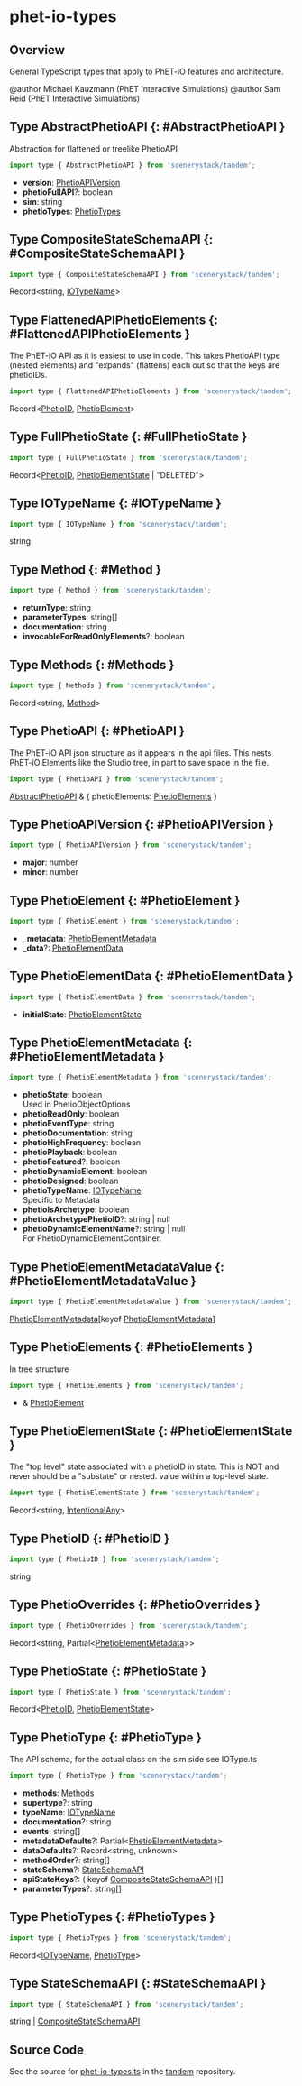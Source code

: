 # phet-io-types

## Overview

General TypeScript types that apply to PhET-iO features and architecture.

@author Michael Kauzmann (PhET Interactive Simulations)
@author Sam Reid (PhET Interactive Simulations)

## Type AbstractPhetioAPI {: #AbstractPhetioAPI }


Abstraction for flattened or treelike PhetioAPI

```js
import type { AbstractPhetioAPI } from 'scenerystack/tandem';
```


- **version**: [PhetioAPIVersion](../tandem/phet-io-types.md#PhetioAPIVersion)
- **phetioFullAPI**?: <span style="color: hsla(calc(var(--md-hue) + 180deg),80%,40%,1);">boolean</span>
- **sim**: <span style="color: hsla(calc(var(--md-hue) + 180deg),80%,40%,1);">string</span>
- **phetioTypes**: [PhetioTypes](../tandem/phet-io-types.md#PhetioTypes)




## Type CompositeStateSchemaAPI {: #CompositeStateSchemaAPI }


```js
import type { CompositeStateSchemaAPI } from 'scenerystack/tandem';
```


Record&lt;<span style="color: hsla(calc(var(--md-hue) + 180deg),80%,40%,1);">string</span>, [IOTypeName](../tandem/phet-io-types.md#IOTypeName)&gt;



## Type FlattenedAPIPhetioElements {: #FlattenedAPIPhetioElements }


The PhET-iO API as it is easiest to use in code. This takes PhetioAPI type (nested elements) and "expands" (flattens)
each out so that the keys are phetioIDs.

```js
import type { FlattenedAPIPhetioElements } from 'scenerystack/tandem';
```


Record&lt;[PhetioID](../tandem/phet-io-types.md#PhetioID), [PhetioElement](../tandem/phet-io-types.md#PhetioElement)&gt;



## Type FullPhetioState {: #FullPhetioState }


```js
import type { FullPhetioState } from 'scenerystack/tandem';
```


Record&lt;[PhetioID](../tandem/phet-io-types.md#PhetioID), [PhetioElementState](../tandem/phet-io-types.md#PhetioElementState) | "DELETED"&gt;



## Type IOTypeName {: #IOTypeName }


```js
import type { IOTypeName } from 'scenerystack/tandem';
```


<span style="color: hsla(calc(var(--md-hue) + 180deg),80%,40%,1);">string</span>



## Type Method {: #Method }


```js
import type { Method } from 'scenerystack/tandem';
```


- **returnType**: <span style="color: hsla(calc(var(--md-hue) + 180deg),80%,40%,1);">string</span>
- **parameterTypes**: <span style="color: hsla(calc(var(--md-hue) + 180deg),80%,40%,1);">string</span>[]
- **documentation**: <span style="color: hsla(calc(var(--md-hue) + 180deg),80%,40%,1);">string</span>
- **invocableForReadOnlyElements**?: <span style="color: hsla(calc(var(--md-hue) + 180deg),80%,40%,1);">boolean</span>




## Type Methods {: #Methods }


```js
import type { Methods } from 'scenerystack/tandem';
```


Record&lt;<span style="color: hsla(calc(var(--md-hue) + 180deg),80%,40%,1);">string</span>, [Method](../tandem/phet-io-types.md#Method)&gt;



## Type PhetioAPI {: #PhetioAPI }


The PhET-iO API json structure as it appears in the api files. This nests PhET-iO Elements like the Studio tree, in
part to save space in the file.

```js
import type { PhetioAPI } from 'scenerystack/tandem';
```


[AbstractPhetioAPI](../tandem/phet-io-types.md#AbstractPhetioAPI) &amp; { phetioElements: [PhetioElements](../tandem/phet-io-types.md#PhetioElements) }



## Type PhetioAPIVersion {: #PhetioAPIVersion }


```js
import type { PhetioAPIVersion } from 'scenerystack/tandem';
```


- **major**: <span style="color: hsla(calc(var(--md-hue) + 180deg),80%,40%,1);">number</span>
- **minor**: <span style="color: hsla(calc(var(--md-hue) + 180deg),80%,40%,1);">number</span>




## Type PhetioElement {: #PhetioElement }


```js
import type { PhetioElement } from 'scenerystack/tandem';
```


- **_metadata**: [PhetioElementMetadata](../tandem/phet-io-types.md#PhetioElementMetadata)
- **_data**?: [PhetioElementData](../tandem/phet-io-types.md#PhetioElementData)




## Type PhetioElementData {: #PhetioElementData }


```js
import type { PhetioElementData } from 'scenerystack/tandem';
```


- **initialState**: [PhetioElementState](../tandem/phet-io-types.md#PhetioElementState)




## Type PhetioElementMetadata {: #PhetioElementMetadata }


```js
import type { PhetioElementMetadata } from 'scenerystack/tandem';
```


- **phetioState**: <span style="color: hsla(calc(var(--md-hue) + 180deg),80%,40%,1);">boolean</span>
<br>  Used in PhetioObjectOptions
- **phetioReadOnly**: <span style="color: hsla(calc(var(--md-hue) + 180deg),80%,40%,1);">boolean</span>
- **phetioEventType**: <span style="color: hsla(calc(var(--md-hue) + 180deg),80%,40%,1);">string</span>
- **phetioDocumentation**: <span style="color: hsla(calc(var(--md-hue) + 180deg),80%,40%,1);">string</span>
- **phetioHighFrequency**: <span style="color: hsla(calc(var(--md-hue) + 180deg),80%,40%,1);">boolean</span>
- **phetioPlayback**: <span style="color: hsla(calc(var(--md-hue) + 180deg),80%,40%,1);">boolean</span>
- **phetioFeatured**?: <span style="color: hsla(calc(var(--md-hue) + 180deg),80%,40%,1);">boolean</span>
- **phetioDynamicElement**: <span style="color: hsla(calc(var(--md-hue) + 180deg),80%,40%,1);">boolean</span>
- **phetioDesigned**: <span style="color: hsla(calc(var(--md-hue) + 180deg),80%,40%,1);">boolean</span>
- **phetioTypeName**: [IOTypeName](../tandem/phet-io-types.md#IOTypeName)
<br>  Specific to Metadata
- **phetioIsArchetype**: <span style="color: hsla(calc(var(--md-hue) + 180deg),80%,40%,1);">boolean</span>
- **phetioArchetypePhetioID**?: <span style="color: hsla(calc(var(--md-hue) + 180deg),80%,40%,1);">string</span> | <span style="color: hsla(calc(var(--md-hue) + 180deg),80%,40%,1);">null</span>
- **phetioDynamicElementName**?: <span style="color: hsla(calc(var(--md-hue) + 180deg),80%,40%,1);">string</span> | <span style="color: hsla(calc(var(--md-hue) + 180deg),80%,40%,1);">null</span>
<br>  For PhetioDynamicElementContainer.




## Type PhetioElementMetadataValue {: #PhetioElementMetadataValue }


```js
import type { PhetioElementMetadataValue } from 'scenerystack/tandem';
```


[PhetioElementMetadata](../tandem/phet-io-types.md#PhetioElementMetadata)[keyof [PhetioElementMetadata](../tandem/phet-io-types.md#PhetioElementMetadata)]



## Type PhetioElements {: #PhetioElements }


In tree structure

```js
import type { PhetioElements } from 'scenerystack/tandem';
```


- &amp; [PhetioElement](../tandem/phet-io-types.md#PhetioElement)




## Type PhetioElementState {: #PhetioElementState }


The "top level" state associated with a phetioID in state. This is NOT and never should be a "substate" or nested.
value within a top-level state.

```js
import type { PhetioElementState } from 'scenerystack/tandem';
```


Record&lt;<span style="color: hsla(calc(var(--md-hue) + 180deg),80%,40%,1);">string</span>, [IntentionalAny](../phet-core/IntentionalAny.md)&gt;



## Type PhetioID {: #PhetioID }


```js
import type { PhetioID } from 'scenerystack/tandem';
```


<span style="color: hsla(calc(var(--md-hue) + 180deg),80%,40%,1);">string</span>



## Type PhetioOverrides {: #PhetioOverrides }


```js
import type { PhetioOverrides } from 'scenerystack/tandem';
```


Record&lt;<span style="color: hsla(calc(var(--md-hue) + 180deg),80%,40%,1);">string</span>, Partial&lt;[PhetioElementMetadata](../tandem/phet-io-types.md#PhetioElementMetadata)&gt;&gt;



## Type PhetioState {: #PhetioState }


```js
import type { PhetioState } from 'scenerystack/tandem';
```


Record&lt;[PhetioID](../tandem/phet-io-types.md#PhetioID), [PhetioElementState](../tandem/phet-io-types.md#PhetioElementState)&gt;



## Type PhetioType {: #PhetioType }


The API schema, for the actual class on the sim side see IOType.ts

```js
import type { PhetioType } from 'scenerystack/tandem';
```


- **methods**: [Methods](../tandem/phet-io-types.md#Methods)
- **supertype**?: <span style="color: hsla(calc(var(--md-hue) + 180deg),80%,40%,1);">string</span>
- **typeName**: [IOTypeName](../tandem/phet-io-types.md#IOTypeName)
- **documentation**?: <span style="color: hsla(calc(var(--md-hue) + 180deg),80%,40%,1);">string</span>
- **events**: <span style="color: hsla(calc(var(--md-hue) + 180deg),80%,40%,1);">string</span>[]
- **metadataDefaults**?: Partial&lt;[PhetioElementMetadata](../tandem/phet-io-types.md#PhetioElementMetadata)&gt;
- **dataDefaults**?: Record&lt;<span style="color: hsla(calc(var(--md-hue) + 180deg),80%,40%,1);">string</span>, <span style="color: hsla(calc(var(--md-hue) + 180deg),80%,40%,1);">unknown</span>&gt;
- **methodOrder**?: <span style="color: hsla(calc(var(--md-hue) + 180deg),80%,40%,1);">string</span>[]
- **stateSchema**?: [StateSchemaAPI](../tandem/phet-io-types.md#StateSchemaAPI)
- **apiStateKeys**?: ( keyof [CompositeStateSchemaAPI](../tandem/phet-io-types.md#CompositeStateSchemaAPI) )[]
- **parameterTypes**?: <span style="color: hsla(calc(var(--md-hue) + 180deg),80%,40%,1);">string</span>[]




## Type PhetioTypes {: #PhetioTypes }


```js
import type { PhetioTypes } from 'scenerystack/tandem';
```


Record&lt;[IOTypeName](../tandem/phet-io-types.md#IOTypeName), [PhetioType](../tandem/phet-io-types.md#PhetioType)&gt;



## Type StateSchemaAPI {: #StateSchemaAPI }


```js
import type { StateSchemaAPI } from 'scenerystack/tandem';
```


<span style="color: hsla(calc(var(--md-hue) + 180deg),80%,40%,1);">string</span> | [CompositeStateSchemaAPI](../tandem/phet-io-types.md#CompositeStateSchemaAPI)



## Source Code

See the source for [phet-io-types.ts](https://github.com/phetsims/tandem/blob/main/js/phet-io-types.ts) in the [tandem](https://github.com/phetsims/tandem) repository.
